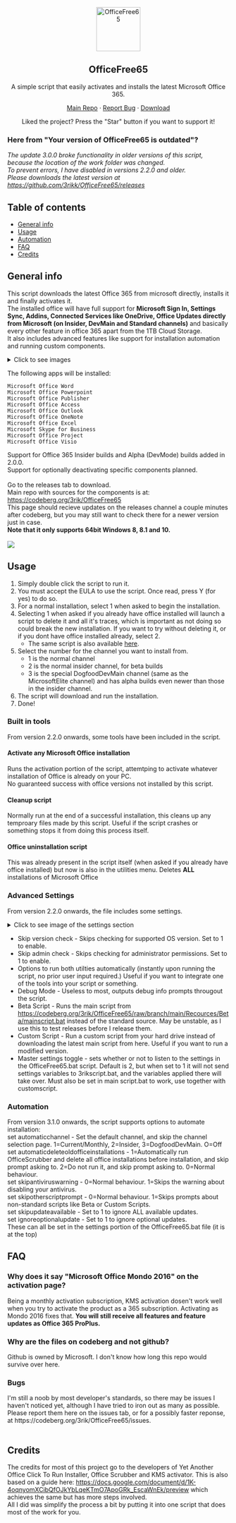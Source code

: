<p align="center">
   <img width="100px" src="https://i.imgur.com/uMJo8sc.png" align="center" alt="OfficeFree65" />
<h2 align="center">OfficeFree65</h2>
<p align="center">A simple script that easily activates and installs the latest Microsoft Office 365.</p>
</p>
                 <p align="center">
    <a href="https://codeberg.org/3rik/OfficeFree65/">Main Repo</a>
    ·
    <a href="https://github.com/3rikk/OfficeFree65/issues">Report Bug</a>
    ·
    <a href="https://github.com/3rikk/officefree65/releases">Download</a>
  </p>
<p align="center">Liked the project? Press the "Star" button if you want to support it!
<br>
                 
### Here from "Your version of OfficeFree65 is outdated"?
<i>The update 3.0.0 broke functionality in older versions of this script, because the location of the work folder was changed. <br>
To prevent errors, I have disabled in versions 2.2.0 and older.<br>
Please downloads the latest version at https://github.com/3rikk/OfficeFree65/releases</i>

## Table of contents
* [General info](#general-info)
* [Usage](#usage)
* [Automation](#automation)
* [FAQ](#faq)
* [Credits](#credits)
## General info
This script downloads the latest Office 365 from microsoft directly, installs it and finally activates it. <br>
The installed office will have full support for <b>Microsoft Sign In, Settings Sync, Addins, Connected Services like OneDrive, Office Updates directly from Microsoft (on Insider, DevMain and Standard channels)</b> and basically every other feature in office 365 apart from the 1TB Cloud Storage. <br>
It also includes advanced features like support for installation automation and running custom components.
<details>
  <summary>Click to see images</summary>
<img src="https://i.imgur.com/CnV1oFc.png" width="300"> <img src="https://i.imgur.com/M1JCrLw.png" width="300"> <img src="https://i.imgur.com/i0WnCoD.png" width="300"> <img src="https://i.imgur.com/DCP0bkK.png" width="300"> <img src="https://i.imgur.com/Gk95JEO.png" width="300"> <img src="https://i.imgur.com/Y78zc9q.png" width="300"> <img src="https://i.imgur.com/4xd2rOh.png" width="300"> <img src="https://i.imgur.com/kxgxjtX.png" width="300"><br>
<h3>Being 365 apps, the installed apps also have the new UI</h3>
<img src="https://i.imgur.com/S1RTKbt.png" width="900">
<br><img src="https://i.imgur.com/0fUxuIW.png" width="900">
</details>

The following apps will be installed: <br>

    Microsoft Office Word
    Microsoft Office Powerpoint
    Microsoft Office Publisher
    Microsoft Office Access
    Microsoft Office Outlook
    Microsoft Office OneNote
    Microsoft Office Excel
    Microsoft Skype for Business
    Microsoft Office Project
    Microsoft Office Visio

Support for Office 365 Insider builds and Alpha (DevMode) builds added in 2.0.0. <br>
Support for optionally deactivating specific components planned. <br>
<br>
Go to the releases tab to download.
<br>
Main repo with sources for the components is at: https://codeberg.org/3rik/OfficeFree65
<br>
This page should recieve updates on the releases channel a couple minutes after codeberg, but you may still want to check there for a newer version just in case.
<br>
<b> Note that it only supports 64bit Windows 8, 8.1 and 10. </b> <br><br>
<img src="https://i.imgur.com/8tWyKAo.png">

## Usage
1. Simply double click the script to run it.<br>
2. You must accept the EULA to use the script. Once read, press Y (for yes) to do so.
3. For a normal installation, select 1 when asked to begin the installation.
4. Selecting 1 when asked if you already have office installed will launch a script to delete it and all it's traces, which is important as not doing so could break the new installation. If you want to try without deleting it, or if you dont have office installed already, select 2.
    * The same script is also available [here](#built-in-tools). <br>
5. Select the number for the channel you want to install from.
    * 1 is the normal channel
    * 2 is the normal insider channel, for beta builds
    * 3 is the special DogfoodDevMain channel (same as the MicrosoftElite channel) and has alpha builds even newer than those in the insider channel. <br>
6. The script will download and run the installation. <br>
9. Done!

### Built in tools
From version 2.2.0 onwards, some tools have been included in the script. 
#### Activate any Microsoft Office installation
Runs the activation portion of the script, attemtping to activate whatever installation of Office is already on your PC.
<br>No guaranteed success with office versions not installed by this script.
#### Cleanup script
Normally run at the end of a successful installation, this cleans up any temproary files made by this script.
Useful if the script crashes or something stops it from doing this process itself.
#### Office uninstallation script
This was already present in the script itself (when asked if you already have office installed) but now is also in the utilities menu. Deletes <b>ALL</b> installations of Microsoft Office

### Advanced Settings
From version 2.2.0 onwards, the file includes some settings. <br>

<details>
  <summary>Click to see image of the settings section</summary>
    <img src="https://i.imgur.com/c1XCoMo.png">
</details>

* Skip version check - Skips checking for supported OS version. Set to 1 to enable.
* Skip admin check - Skips checking for administrator permissions. Set to 1 to enable.
* Options to run both utilties automatically (instantly upon running the script, no prior user input required.) Useful if you want to integrate one of the tools into your script or something.
* Debug Mode - Useless to most, outputs debug info prompts througout the script.
* Beta Script - Runs the main script from https://codeberg.org/3rik/OfficeFree65/raw/branch/main/Recources/Beta/mainscript.bat instead of the standard source. May be unstable, as I use this to test releases before I release them.
* Custom Script - Run a custom script from your hard drive instead of downloading the latest main script from here. Useful if you want to run a modified version.
* Master settings toggle - sets whether or not to listen to the settings in the OfficeFree65.bat script. Default is 2, but when set to 1 it will not send settings variables to 3rikscript.bat, and the variables applied there will take over. Must also be set in main script.bat to work, use together with customscript.

### Automation
From version 3.1.0 onwards, the script supports options to automate installation: <br>
set automaticchannel - Set the default channel, and skip the channel selection page. 1=Current/Monthly, 2=Insider, 3=DogfoodDevMain. O=Off<br>
set automaticdeleteoldofficeinstallations - 1=Automatically run OfficeScrubber and delete all office installations before installation, and skip prompt asking to. 2=Do not run it, and skip prompt asking to. 0=Normal behaviour.<br>
set skipantiviruswarning - 0=Normal behaviour. 1=Skips the warning about disabling your antivirus.<br>
set skipotherscriptprompt - 0=Normal behaviour. 1=Skips prompts about non-standard scripts like Beta or Custom Scripts.<br>
set skipupdateavailable - Set to 1 to ignore ALL available updates.<br>
set ignoreoptionalupdate - Set to 1 to ignore optional updates.<br>
These can all be set in the settings portion of the OfficeFree65.bat file (it is at the top)


## FAQ
<h3>Why does it say "Microsoft Office Mondo 2016" on the activation page?</h3>
Being a monthly activation subscription, KMS activation dosen't work well when you try to activate the product as a 365 subscription. Activating as Mondo 2016 fixes that. <b> You will still receive all features and feature updates as Office 365 ProPlus.</b>
<br>
<h3>Why are the files on codeberg and not github?</h3>
Github is owned by Microsoft. I don't know how long this repo would survive over here.
<br>
<h3>Bugs</h3>
I'm still a noob by most developer's standards, so there may be issues I haven't noticed yet, although I have tried to iron out as many as possible. Please report them here on the issues tab, or for a possibly faster reponse, at https://codeberg.org/3rik/OfficeFree65/issues.
<br><br>

## Credits
The credits for most of this project go to the developers of Yet Another Office Click To Run Installer, Office Scrubber and KMS activator. This is also based on a guide here: https://docs.google.com/document/d/1K-4oqnyomXCibQfOJkYbLqeKTmO7ApoGRk_EscaWnEk/preview which achieves the same but has more steps involved.
<br>
All I did was simplify the process a bit by putting it into one script that does most of the work for you.

